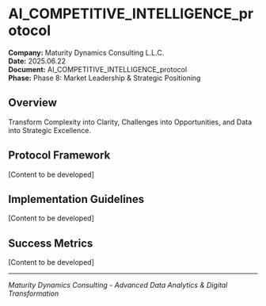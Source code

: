 ﻿# AI_COMPETITIVE_INTELLIGENCE_protocol

**Company:** Maturity Dynamics Consulting L.L.C.  
**Date:** 2025.06.22  
**Document:** AI_COMPETITIVE_INTELLIGENCE_protocol  
**Phase:** Phase 8: Market Leadership & Strategic Positioning  

## Overview
Transform Complexity into Clarity, Challenges into Opportunities, and Data into Strategic Excellence.

## Protocol Framework
[Content to be developed]

## Implementation Guidelines
[Content to be developed]

## Success Metrics
[Content to be developed]

---
*Maturity Dynamics Consulting - Advanced Data Analytics & Digital Transformation*
